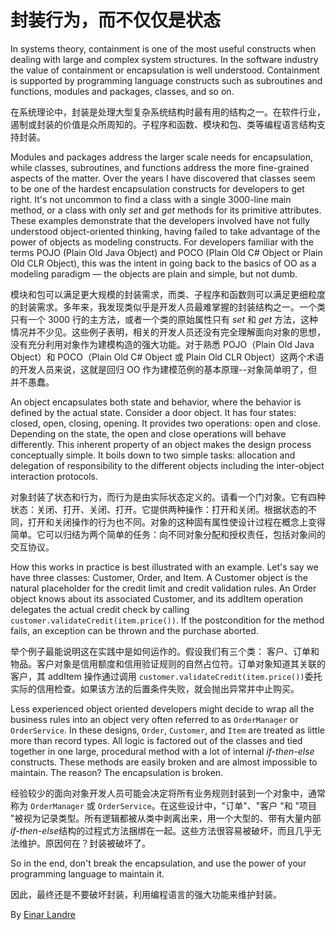 # 封装行为，而不仅仅是状态

In systems theory, containment is one of the most useful constructs when dealing with large and complex system structures. In the software industry the value of containment or encapsulation is well understood. Containment is supported by programming language constructs such as subroutines and functions, modules and packages, classes, and so on.

在系统理论中，封装是处理大型复杂系统结构时最有用的结构之一。在软件行业，遏制或封装的价值是众所周知的。子程序和函数、模块和包、类等编程语言结构支持封装。

Modules and packages address the larger scale needs for encapsulation, while classes, subroutines, and functions address the more fine-grained aspects of the matter. Over the years I have discovered that classes seem to be one of the hardest encapsulation constructs for developers to get right. It's not uncommon to find a class with a single 3000-line main method, or a class with only *set* and *get* methods for its primitive attributes. These examples demonstrate that the developers involved have not fully understood object-oriented thinking, having failed to take advantage of the power of objects as modeling constructs. For developers familiar with the terms POJO (Plain Old Java Object) and POCO (Plain Old C# Object or Plain Old CLR Object), this was the intent in going back to the basics of OO as a modeling paradigm — the objects are plain and simple, but not dumb.

模块和包可以满足更大规模的封装需求，而类、子程序和函数则可以满足更细粒度的封装需求。多年来，我发现类似乎是开发人员最难掌握的封装结构之一。一个类只有一个 3000 行的主方法，或者一个类的原始属性只有 *set* 和 *get* 方法，这种情况并不少见。这些例子表明，相关的开发人员还没有完全理解面向对象的思想，没有充分利用对象作为建模构造的强大功能。对于熟悉 POJO（Plain Old Java Object）和 POCO（Plain Old C# Object 或 Plain Old CLR Object）这两个术语的开发人员来说，这就是回归 OO 作为建模范例的基本原理--对象简单明了，但并不愚蠢。

An object encapsulates both state and behavior, where the behavior is defined by the actual state. Consider a door object. It has four states: closed, open, closing, opening. It provides two operations: open and close. Depending on the state, the open and close operations will behave differently. This inherent property of an object makes the design process conceptually simple. It boils down to two simple tasks: allocation and delegation of responsibility to the different objects including the inter-object interaction protocols.

对象封装了状态和行为，而行为是由实际状态定义的。请看一个门对象。它有四种状态：关闭、打开、关闭、打开。它提供两种操作：打开和关闭。根据状态的不同，打开和关闭操作的行为也不同。对象的这种固有属性使设计过程在概念上变得简单。它可以归结为两个简单的任务：向不同对象分配和授权责任，包括对象间的交互协议。

How this works in practice is best illustrated with an example. Let's say we have three classes: Customer, Order, and Item. A Customer object is the natural placeholder for the credit limit and credit validation rules. An Order object knows about its associated Customer, and its addItem operation delegates the actual credit check by calling `customer.validateCredit(item.price())`. If the postcondition for the method fails, an exception can be thrown and the purchase aborted.

举个例子最能说明这在实践中是如何运作的。假设我们有三个类： 客户、订单和物品。客户对象是信用额度和信用验证规则的自然占位符。订单对象知道其关联的客户，其 addItem 操作通过调用 `customer.validateCredit(item.price())`委托实际的信用检查。如果该方法的后置条件失败，就会抛出异常并中止购买。

Less experienced object oriented developers might decide to wrap all the business rules into an object very often referred to as `OrderManager` or `OrderService`. In these designs, `Order`, `Customer`, and `Item` are treated as little more than record types. All logic is factored out of the classes and tied together in one large, procedural method with a lot of internal *if-then-else* constructs. These methods are easily broken and are almost impossible to maintain. The reason? The encapsulation is broken.

经验较少的面向对象开发人员可能会决定将所有业务规则封装到一个对象中，通常称为 `OrderManager` 或 `OrderService`。在这些设计中，"订单"、"客户 "和 "项目 "被视为记录类型。所有逻辑都被从类中剥离出来，用一个大型的、带有大量内部*if-then-else*结构的过程式方法捆绑在一起。这些方法很容易被破坏，而且几乎无法维护。原因何在？封装被破坏了。

So in the end, don't break the encapsulation, and use the power of your programming language to maintain it.

因此，最终还是不要破坏封装，利用编程语言的强大功能来维护封装。

By [Einar Landre](http://programmer.97things.oreilly.com/wiki/index.php/Einar_Landre)